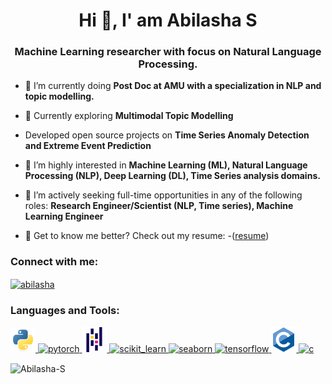 <h1 align="center">Hi 👋, I' am Abilasha S </h1>
<h3 align="center">Machine Learning researcher with focus on Natural Language Processing.</h3>


- 🔭 I’m currently doing **Post Doc at AMU with a specialization in NLP and topic modelling.**

- 🌱 Currently exploring **Multimodal Topic Modelling**

- Developed open source projects on **Time Series Anomaly Detection and Extreme Event Prediction**

- 👯 I’m highly interested in **Machine Learning (ML),  Natural Language Processing (NLP), Deep Learning (DL), Time Series analysis domains.**

- 🤝 I’m actively seeking full-time opportunities in any of the following roles: **Research Engineer/Scientist (NLP, Time series), Machine Learning Engineer**

- 📄 Get to know me better? Check out my resume:
  -([resume](https://github.com/Abilasha-S/Abilasha-S/blob/main/Resume/Abilasha_resume.pdf))

<h3 align="left">Connect with me:</h3>
<p align="left">
<a href="https://www.linkedin.com/in/abilasha-s-63ba56a1/" target="blank"><img align="center" src="https://raw.githubusercontent.com/rahuldkjain/github-profile-readme-generator/master/src/images/icons/Social/linked-in-alt.svg" alt="abilasha" height="30" width="40" /></a>
</p>

<h3 align="left">Languages and Tools:</h3>
<p align="left"> <a href="https://www.python.org" target="_blank" rel="noreferrer"> <img src="https://raw.githubusercontent.com/devicons/devicon/master/icons/python/python-original.svg" alt="python" width="40" height="40"/> </a> <a href="https://pytorch.org/" target="_blank" rel="noreferrer"> <img src="https://www.vectorlogo.zone/logos/pytorch/pytorch-icon.svg" alt="pytorch" width="40" height="40"/> </a> <a href="https://pandas.pydata.org/" target="_blank" rel="noreferrer"> <img src="https://raw.githubusercontent.com/devicons/devicon/2ae2a900d2f041da66e950e4d48052658d850630/icons/pandas/pandas-original.svg" alt="pandas" width="40" height="40"/> </a>  <a href="https://scikit-learn.org/" target="_blank" rel="noreferrer"> <img src="https://upload.wikimedia.org/wikipedia/commons/0/05/Scikit_learn_logo_small.svg" alt="scikit_learn" width="40" height="40"/> </a> <a href="https://seaborn.pydata.org/" target="_blank" rel="noreferrer"> <img src="https://seaborn.pydata.org/_images/logo-mark-lightbg.svg" alt="seaborn" width="40" height="40"/> </a> <a href="https://www.tensorflow.org" target="_blank" rel="noreferrer"> <img src="https://www.vectorlogo.zone/logos/tensorflow/tensorflow-icon.svg" alt="tensorflow" width="40" height="40"/> </a> <a href="https://www.cprogramming.com/" target="_blank" rel="noreferrer"> <img src="https://raw.githubusercontent.com/devicons/devicon/master/icons/c/c-original.svg" alt="c" width="40" height="40"/> </a> <a href="https://keras.io/" target="_blank" rel="noreferrer"> <img src="https://static.javatpoint.com/tutorial/keras/images/keras.png" alt="c" width="40" height="40"/> </a> </p>

<p><img align="center" src="https://github-readme-stats.vercel.app/api/top-langs?username=Abilasha-S&show_icons=true&locale=en&layout=compact" alt="Abilasha-S" /></p>

